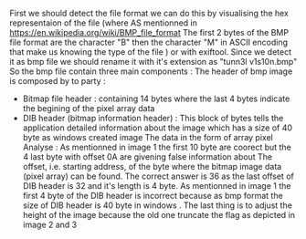 First we should  detect the file format  we can do this by visualising the hex representaion of the file (where  AS mentionned in https://en.wikipedia.org/wiki/BMP_file_format The first 2 bytes of the BMP file format are the character "B" then the character "M" in ASCII encoding that make us knowing the type of the file ) or with exiftool. Since we detect it as bmp file we should rename it with it's extension as "tunn3l v1s10n.bmp"
So the bmp file contain three main components : 
The header of bmp image is composed by to party :
  - Bitmap file header : containing 14 bytes where the last 4 bytes indicate the begining of the pixel array data 
  - DIB header (bitmap information header) :  This block of bytes tells the application detailed information about the image which has a size of 40 byte as windows created image
The data in the form of array pixel
Analyse :
As mentionned in image 1 the first 10 byte are coorect but the 4 last byte with offset 0A are givening false information about The offset, i.e. starting address, of the byte where the bitmap image data (pixel array) can be found.
The correct answer is 36 as the last offset of DIB header is 32 and it's length is 4 byte.
As mentionned in image 1 the first 4 byte of the DIB header is incorrect because as bmp format the size of  DIB header is 40 byte in windows .
The last thing is to adjust the height of the image because the old one truncate the flag as depicted in image 2 and 3
